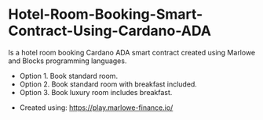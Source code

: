 # Hotel-Room-Booking-Smart-Contract-Using-Cardano-ADA
Is a hotel room booking Cardano ADA smart contract created using Marlowe and Blocks programming languages.
* Option 1. Book standard room.
* Option 2. Book standard room with breakfast included.
* Option 3. Book luxury room includes breakfast.
- Created using: https://play.marlowe-finance.io/

